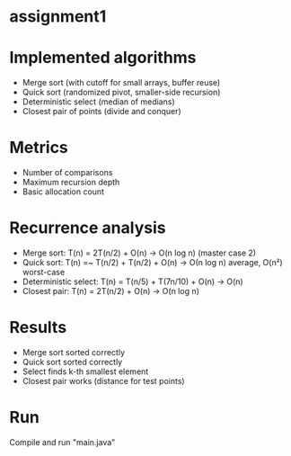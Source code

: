 # assignment1

# Implemented algorithms
- Merge sort (with cutoff for small arrays, buffer reuse)
- Quick sort (randomized pivot, smaller-side recursion)
- Deterministic select (median of medians)
- Closest pair of points (divide and conquer)

# Metrics
- Number of comparisons
- Maximum recursion depth
- Basic allocation count

# Recurrence analysis
- Merge sort: T(n) = 2T(n/2) + O(n) → O(n log n) (master case 2)  
- Quick sort: T(n) =~ T(n/2) + T(n/2) + O(n) → О(n log n) average, O(n²) worst-case  
- Deterministic select: T(n) = T(n/5) + T(7n/10) + O(n) → O(n)  
- Closest pair: T(n) = 2T(n/2) + O(n) → O(n log n)

# Results
- Merge sort sorted correctly
- Quick sort sorted correctly
- Select finds k-th smallest element
- Closest pair works (distance for test points)

# Run
Compile and run "main.java"
